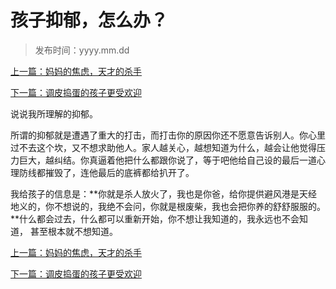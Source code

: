 # 孩子抑郁，怎么办？

> 发布时间：yyyy.mm.dd 

[上一篇：妈妈的焦虑，天才的杀手](/education/article19)

[下一篇：调皮捣蛋的孩子更受欢迎  ](/education/article21)

说说我所理解的抑郁。 

所谓的抑郁就是遭遇了重大的打击，而打击你的原因你还不愿意告诉别人。你心里过不去这个坎，又不想求助他人。家人越关心，越想知道为什么，越会让他觉得压力巨大，越纠结。你真逼着他把什么都跟你说了，等于吧他给自己设的最后一道心理防线都摧毁了，连他最后的底裤都给扒开了。 

我给孩子的信息是：**你就是杀人放火了，我也是你爸，给你提供避风港是天经地义的，你不想说的，我绝不会问，你就是根废柴，我也会把你养的舒舒服服的。**什么都会过去，什么都可以重新开始，你不想让我知道的，我永远也不会知道， 甚至根本就不想知道。



[上一篇：妈妈的焦虑，天才的杀手](/education/article19)

[下一篇：调皮捣蛋的孩子更受欢迎  ](/education/article21)

